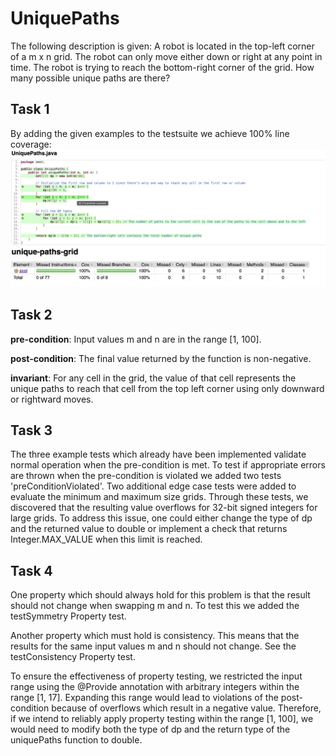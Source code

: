 # UniquePaths
The following description is given: A robot is located in the top-left corner of a m x n grid. The robot can only move either down or right at any point in time. The robot is trying to reach the bottom-right corner of the grid. How many possible unique paths are there?

## Task 1
By adding the given examples to the testsuite we achieve 100% line coverage:
![img.png](Assets/LineCoverage.png)
![img.png](Assets/LineCoverage2.png)

## Task 2
**pre-condition**: Input values m and n are in the range [1, 100].

**post-condition**: The final value returned by the function is non-negative.

**invariant**: For any cell in the grid, the value of that cell represents the unique paths to reach that cell from the top left corner using only downward or rightward moves.

## Task 3
The three example tests which already have been implemented validate normal operation when the pre-condition is met. To test if appropriate errors are thrown when the pre-condition is violated we added two tests 'preConditionViolated'. Two additional edge case tests were added to evaluate the minimum and maximum size grids. Through these tests, we discovered that the resulting value overflows for 32-bit signed integers for large grids. To address this issue, one could either change the type of dp and the returned value to double or implement a check that returns Integer.MAX_VALUE when this limit is reached.

## Task 4
One property which should always hold for this problem is that the result should not change when swapping m and n. To test this we added the testSymmetry Property test.

Another property which must hold is consistency. This means that the results for the same input values m and n should not change. See the testConsistency Property test.

To ensure the effectiveness of property testing, we restricted the input range using the @Provide annotation with arbitrary integers within the range [1, 17]. Expanding this range would lead to violations of the post-condition because of overflows which result in a negative value. Therefore, if we intend to reliably apply property testing within the range [1, 100], we would need to modify both the type of dp and the return type of the uniquePaths function to double.
